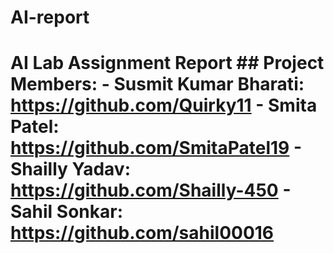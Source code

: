 # AI-report
# AI Lab Assignment Report  ## Project Members: - Susmit Kumar Bharati: https://github.com/Quirky11 - Smita Patel: https://github.com/SmitaPatel19 - Shailly Yadav: https://github.com/Shailly-450 - Sahil Sonkar: https://github.com/sahil00016
